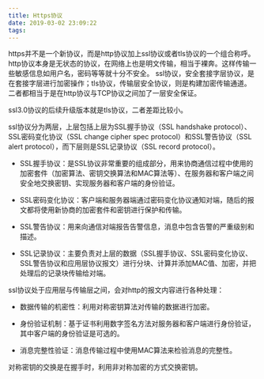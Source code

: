 ```yaml
---
title: Https协议
date: 2019-03-02 23:09:22
tags:
---
```


https并不是一个新协议，而是http协议加上ssl协议或者tls协议的一个组合称呼。
http协议本身是无状态的协议，在网络上也是明文传输，相当于裸奔。这样传输一些敏感信息如用户名，密码等等就十分不安全。
ssl协议，安全套接字层协议，是在套接字层进行加密操作；tls协议，传输层安全协议，则是构建加密传输通道。
二者都相当于是在http协议与TCP协议之间加了一层安全保证。

ssl3.0协议的后续升级版本就是tls协议，二者差距比较小。

ssl协议分为两层，上层包括上层为SSL握手协议（SSL handshake protocol）、SSL密码变化协议（SSL change cipher spec protocol）和SSL警告协议（SSL alert protocol），而下层则是SSL记录协议（SSL record protocol）。

- SSL握手协议：是SSL协议非常重要的组成部分，用来协商通信过程中使用的加密套件（加密算法、密钥交换算法和MAC算法等）、在服务器和客户端之间安全地交换密钥、实现服务器和客户端的身份验证。

- SSL密码变化协议：客户端和服务器端通过密码变化协议通知对端，随后的报文都将使用新协商的加密套件和密钥进行保护和传输。

- SSL警告协议：用来向通信对端报告告警信息，消息中包含告警的严重级别和描述。

- SSL记录协议：主要负责对上层的数据（SSL握手协议、SSL密码变化协议、SSL警告协议和应用层协议报文）进行分块、计算并添加MAC值、加密，并把处理后的记录块传输给对端。

ssl协议处于应用层与传输层之间，会对http的报文内容进行各种处理：

- 数据传输的机密性：利用对称密钥算法对传输的数据进行加密。

- 身份验证机制：基于证书利用数字签名方法对服务器和客户端进行身份验证，其中客户端的身份验证是可选的。

- 消息完整性验证：消息传输过程中使用MAC算法来检验消息的完整性。

对称密钥的交换是在握手时，利用非对称加密的方式交换密钥。